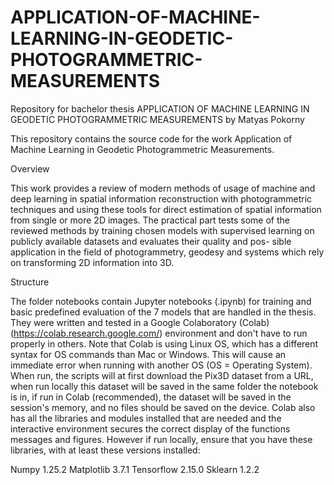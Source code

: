 # APPLICATION-OF-MACHINE-LEARNING-IN-GEODETIC-PHOTOGRAMMETRIC-MEASUREMENTS
Repository for bachelor thesis APPLICATION OF MACHINE LEARNING IN GEODETIC PHOTOGRAMMETRIC MEASUREMENTS by Matyas Pokorny


This repository contains the source code for the work Application of Machine Learning in Geodetic Photogrammetric Measurements.

Overview

This work provides a review of modern methods of usage of machine and deep learning
in spatial information reconstruction with photogrammetric techniques and using these
tools for direct estimation of spatial information from single or more 2D images.
The practical part tests some of the reviewed methods by training chosen models with
supervised learning on publicly available datasets and evaluates their quality and pos-
sible application in the field of photogrammetry, geodesy and systems which rely on
transforming 2D information into 3D.

Structure

The folder notebooks contain Jupyter notebooks (.ipynb) for training and basic predefined evaluation of the 7 models that are handled in the thesis. They were written and tested in a Google Colaboratory (Colab) (https://colab.research.google.com/) environment and don't have to run properly in others. 
Note that Colab is using Linux OS, which has a different syntax for OS commands than Mac or Windows. This will cause an immediate error when running with another OS (OS = Operating System).
When run, the scripts will at first download the Pix3D dataset from a URL, when run locally this dataset will be saved in the same folder the notebook is in, if run in Colab (recommended), the dataset will be saved in the session's memory, and no files should be saved on the device. Colab also has all the libraries and modules installed that are needed and the interactive environment secures the correct display of the functions messages and figures. 
However if run locally, ensure that you have these libraries, with at least these versions installed:

Numpy 1.25.2
Matplotlib 3.7.1
Tensorflow 2.15.0
Sklearn 1.2.2
